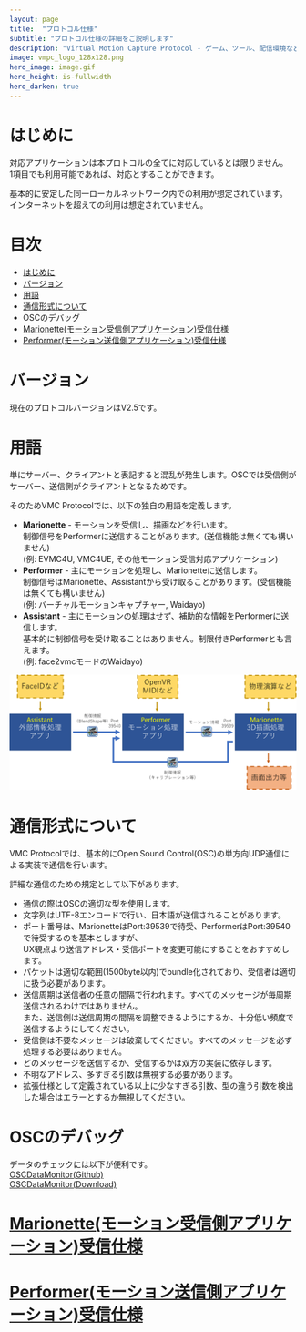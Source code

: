 ```yaml
---
layout: page
title:  "プロトコル仕様"
subtitle: "プロトコル仕様の詳細をご説明します"
description: "Virtual Motion Capture Protocol - ゲーム、ツール、配信環境など、あらゆる場所で使いやすいモーションキャプチャプロトコル仕様"
image: vmpc_logo_128x128.png
hero_image: image.gif
hero_height: is-fullwidth
hero_darken: true
---
```


# はじめに
対応アプリケーションは本プロトコルの全てに対応しているとは限りません。  
1項目でも利用可能であれば、対応とすることができます。  

基本的に安定した同一ローカルネットワーク内での利用が想定されています。  
インターネットを超えての利用は想定されていません。

# 目次
- [はじめに](#はじめに)
- [バージョン](#バージョン)
- [用語](#用語)
- [通信形式について](#通信形式について)
- OSCのデバッグ
- [Marionette(モーション受信側アプリケーション)受信仕様](marionette-spec)
- [Performer(モーション送信側アプリケーション)受信仕様](performer-spec)

# バージョン
現在のプロトコルバージョンはV2.5です。

# 用語
単にサーバー、クライアントと表記すると混乱が発生します。OSCでは受信側がサーバー、送信側がクライアントとなるためです。

そのためVMC Protocolでは、以下の独自の用語を定義します。

+ **Marionette** - モーションを受信し、描画などを行います。  
制御信号をPerformerに送信することがあります。(送信機能は無くても構いません)  
(例: EVMC4U, VMC4UE, その他モーション受信対応アプリケーション)
+ **Performer** - 主にモーションを処理し、Marionetteに送信します。  
制御信号はMarionette、Assistantから受け取ることがあります。(受信機能は無くても構いません)  
(例: バーチャルモーションキャプチャー, Waidayo)
+ **Assistant** - 主にモーションの処理はせず、補助的な情報をPerformerに送信します。  
基本的に制御信号を受け取ることはありません。制限付きPerformerとも言えます。  
(例: face2vmcモードのWaidayo)

![flow](flow.gif)

# 通信形式について
VMC Protocolでは、基本的にOpen Sound Control(OSC)の単方向UDP通信による実装で通信を行います。

詳細な通信のための規定として以下があります。

+ 通信の際はOSCの適切な型を使用します。
+ 文字列はUTF-8エンコードで行い、日本語が送信されることがあります。
+ ポート番号は、MarionetteはPort:39539で待受、PerformerはPort:39540で待受するのを基本としますが、  
UX観点より送信アドレス・受信ポートを変更可能にすることをおすすめします。
+ パケットは適切な範囲(1500byte以内)でbundle化されており、受信者は適切に扱う必要があります。
+ 送信周期は送信者の任意の間隔で行われます。すべてのメッセージが毎周期送信されるわけではありません。  
また、送信側は送信周期の間隔を調整できるようにするか、十分低い頻度で送信するようにしてください。  
+ 受信側は不要なメッセージは破棄してください。すべてのメッセージを必ず処理する必要はありません。
+ どのメッセージを送信するか、受信するかは双方の実装に依存します。
+ 不明なアドレス、多すぎる引数は無視する必要があります。
+ 拡張仕様として定義されている以上に少なすぎる引数、型の違う引数を検出した場合はエラーとするか無視してください。

# OSCのデバッグ
データのチェックには以下が便利です。  
[OSCDataMonitor(Github)](https://github.com/kasperkamperman/OSCDataMonitor)  
[OSCDataMonitor(Download)](https://www.kasperkamperman.com/blog/processing-code/osc-datamonitor/)  


# [Marionette(モーション受信側アプリケーション)受信仕様](marionette-spec)
# [Performer(モーション送信側アプリケーション)受信仕様](performer-spec)

